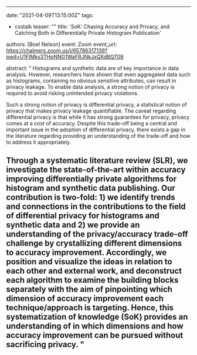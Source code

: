 ---

date: "2021-04-09T13:15:00Z"
tags:
- csstalk
teaser: ""
title: 'SoK: Chasing Accuracy and Privacy, and Catching Both in Differentially Private
  Histogram Publication'

authors: [Boel Nelson]
event: Zoom
event_url: https://chalmers.zoom.us/j/65786317139?pwd=U1FlMks3THpNNG1WaFRJNkJxQXdBQT09

abstract: "
Histograms and synthetic data are of key importance in data analysis. However, researchers have shown that even aggregated data such as histograms, containing no obvious sensitive attributes, can result in privacy leakage. To enable data analysis, a strong notion of privacy is required to avoid risking unintended privacy violations.

Such a strong notion of privacy is differential privacy, a statistical notion of privacy that makes privacy leakage quantifiable. The caveat regarding differential privacy is that while it has strong guarantees for privacy, privacy comes at a cost of accuracy. Despite this trade-off being a central and important issue in the adoption of differential privacy, there exists a gap in the literature regarding providing an understanding of the trade-off and how to address it appropriately. 

Through a systematic literature review (SLR), we investigate the state-of-the-art within accuracy improving differentially private algorithms for histogram and synthetic data publishing. Our contribution is two-fold: 1) we identify trends and connections in the contributions to the field of differential privacy for histograms and synthetic data and 2) we provide an understanding of the privacy/accuracy trade-off challenge by crystallizing different dimensions to accuracy improvement. Accordingly, we position and visualize the ideas in relation to each other and external work, and deconstruct each algorithm to examine the building blocks separately with the aim of pinpointing which dimension of accuracy improvement each technique/approach is targeting. Hence, this systematization of knowledge (SoK) provides an understanding of in which dimensions and how accuracy improvement can be pursued without sacrificing privacy.
"
---